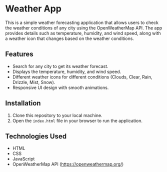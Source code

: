 # Weather App

This is a simple weather forecasting application that allows users to check the weather conditions of any city using the OpenWeatherMap API. The app provides details such as temperature, humidity, and wind speed, along with a weather icon that changes based on the weather conditions.

## Features

- Search for any city to get its weather forecast.
- Displays the temperature, humidity, and wind speed.
- Different weather icons for different conditions (Clouds, Clear, Rain, Drizzle, Mist, Snow).
- Responsive UI design with smooth animations.

## Installation

1. Clone this repository to your local machine.
2. Open the `index.html` file in your browser to run the application.

## Technologies Used

- HTML
- CSS
- JavaScript
- OpenWeatherMap API (https://openweathermap.org/)

